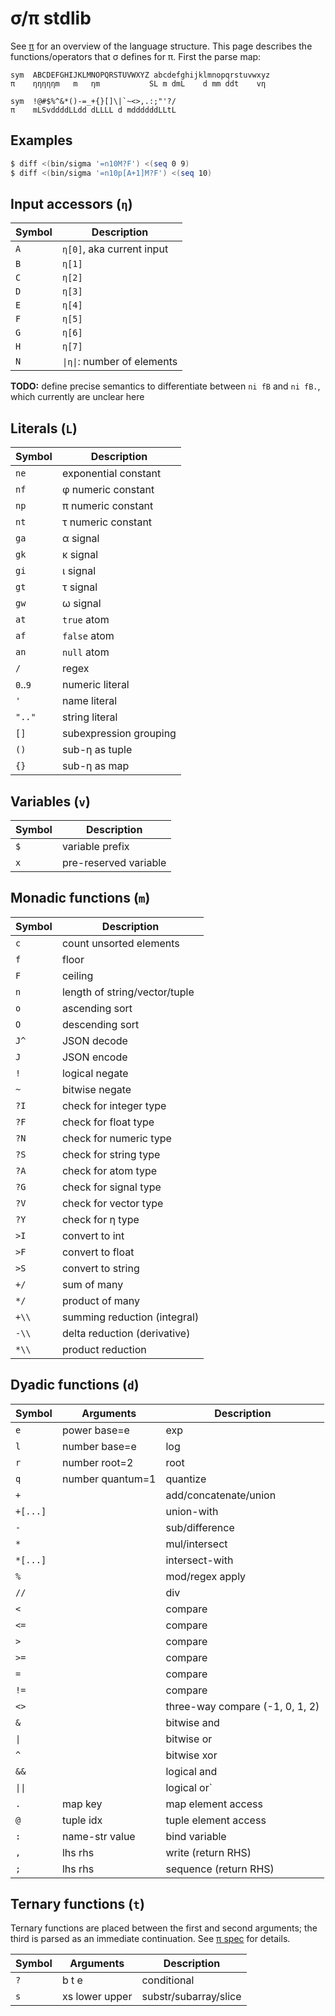 # σ/π stdlib
See [π](pi.md) for an overview of the language structure. This page describes the functions/operators that σ defines for π. First the parse map:

```
sym  ABCDEFGHIJKLMNOPQRSTUVWXYZ abcdefghijklmnopqrstuvwxyz
π    ηηηηηm   m   ηm           SL m dmL    d mm ddt    vη

sym  !@#$%^&*()-=_+{}[]\|`~<>,.:;"'?/
π    mLSvddddLLdd dLLLL d mddddddLLtL
```


## Examples
```bash
$ diff <(bin/sigma '=n10M?F') <(seq 0 9)
$ diff <(bin/sigma '=n10p[A+1]M?F') <(seq 10)
```


## Input accessors (`η`)
| Symbol | Description                 |
|--------|-----------------------------|
| `A`    | `η[0]`, aka current input   |
| `B`    | `η[1]`                      |
| `C`    | `η[2]`                      |
| `D`    | `η[3]`                      |
| `E`    | `η[4]`                      |
| `F`    | `η[5]`                      |
| `G`    | `η[6]`                      |
| `H`    | `η[7]`                      |
| `N`    | `\|η\|`: number of elements |

**TODO:** define precise semantics to differentiate between `ni fB` and `ni fB.`, which currently are unclear here


## Literals (`L`)
| Symbol   | Description            |
|----------|------------------------|
| `ne`     | exponential constant   |
| `nf`     | φ numeric constant     |
| `np`     | π numeric constant     |
| `nt`     | τ numeric constant     |
| `ga`     | α signal               |
| `gk`     | κ signal               |
| `gi`     | ι signal               |
| `gt`     | τ signal               |
| `gw`     | ω signal               |
| `at`     | `true` atom            |
| `af`     | `false` atom           |
| `an`     | `null` atom            |
| `/`      | regex                  |
| `0`..`9` | numeric literal        |
| `'`      | name literal           |
| `".."`   | string literal         |
| `[]`     | subexpression grouping |
| `()`     | sub-η as tuple         |
| `{}`     | sub-η as map           |


## Variables (`v`)
| Symbol | Description           |
|--------|-----------------------|
| `$`    | variable prefix       |
| `x`    | pre-reserved variable |


## Monadic functions (`m`)
| Symbol | Description                   |
|--------|-------------------------------|
| `c`    | count unsorted elements       |
| `f`    | floor                         |
| `F`    | ceiling                       |
| `n`    | length of string/vector/tuple |
| `o`    | ascending sort                |
| `O`    | descending sort               |
| `J^`   | JSON decode                   |
| `J`    | JSON encode                   |
| `!`    | logical negate                |
| `~`    | bitwise negate                |
| `?I`   | check for integer type        |
| `?F`   | check for float type          |
| `?N`   | check for numeric type        |
| `?S`   | check for string type         |
| `?A`   | check for atom type           |
| `?G`   | check for signal type         |
| `?V`   | check for vector type         |
| `?Y`   | check for η type              |
| `>I`   | convert to int                |
| `>F`   | convert to float              |
| `>S`   | convert to string             |
| `+/`   | sum of many                   |
| `*/`   | product of many               |
| `+\\`  | summing reduction (integral)  |
| `-\\`  | delta reduction (derivative)  |
| `*\\`  | product reduction             |


## Dyadic functions (`d`)
| Symbol   | Arguments        | Description                     |
|----------|------------------|---------------------------------|
| `e`      | power base=e     | exp                             |
| `l`      | number base=e    | log                             |
| `r`      | number root=2    | root                            |
| `q`      | number quantum=1 | quantize                        |
| `+`      |                  | add/concatenate/union           |
| `+[...]` |                  | union-with                      |
| `-`      |                  | sub/difference                  |
| `*`      |                  | mul/intersect                   |
| `*[...]` |                  | intersect-with                  |
| `%`      |                  | mod/regex apply                 |
| `//`     |                  | div                             |
| `<`      |                  | compare                         |
| `<=`     |                  | compare                         |
| `>`      |                  | compare                         |
| `>=`     |                  | compare                         |
| `=`      |                  | compare                         |
| `!=`     |                  | compare                         |
| `<>`     |                  | three-way compare (-1, 0, 1, 2) |
| `&`      |                  | bitwise and                     |
| `\|`     |                  | bitwise or                      |
| `^`      |                  | bitwise xor                     |
| `&&`     |                  | logical and                     |
| `\|\|`   |                  | logical or`                     |
| `.`      | map key          | map element access              |
| `@`      | tuple idx        | tuple element access            |
| `:`      | name-str value   | bind variable                   |
| `,`      | lhs rhs          | write (return RHS)              |
| `;`      | lhs rhs          | sequence (return RHS)           |


## Ternary functions (`t`)
Ternary functions are placed between the first and second arguments; the third is parsed as an immediate continuation. See [π spec](pi.md) for details.

| Symbol | Arguments      | Description           |
|--------|----------------|-----------------------|
| `?`    | b t e          | conditional           |
| `s`    | xs lower upper | substr/subarray/slice |
